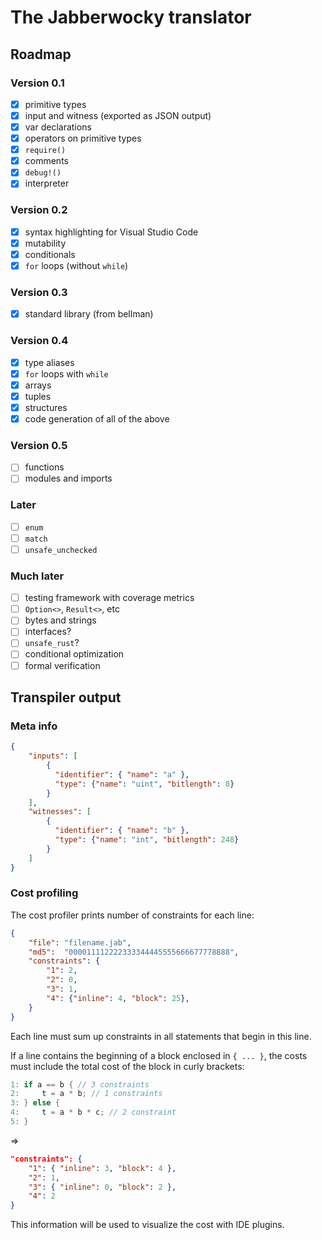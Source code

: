 # The Jabberwocky translator

## Roadmap

### Version 0.1

- [x] primitive types 
- [x] input and witness (exported as JSON output)
- [x] var declarations
- [x] operators on primitive types
- [x] `require()`
- [x] comments
- [x] `debug!()`
- [x] interpreter

### Version 0.2

- [x] syntax highlighting for Visual Studio Code
- [x] mutability
- [x] conditionals
- [x] `for` loops (without `while`)

### Version 0.3

- [x] standard library (from bellman)

### Version 0.4

- [x] type aliases
- [x] `for` loops with `while`
- [x] arrays
- [x] tuples
- [x] structures
- [x] code generation of all of the above

### Version 0.5

- [ ] functions
- [ ] modules and imports

### Later

- [ ] `enum`
- [ ] `match`
- [ ] `unsafe_unchecked`

### Much later

- [ ] testing framework with coverage metrics
- [ ] `Option<>`, `Result<>`, etc
- [ ] bytes and strings
- [ ] interfaces?
- [ ] `unsafe_rust`?
- [ ] conditional optimization
- [ ] formal verification

## Transpiler output

### Meta info

```json
{
    "inputs": [
        {
          "identifier": { "name": "a" },
          "type": {"name": "uint", "bitlength": 8}
        }
    ],
    "witnesses": [
        {
          "identifier": { "name": "b" },
          "type": {"name": "int", "bitlength": 248}
        }
    ]
}
```

### Cost profiling

The cost profiler prints number of constraints for each line:

```json
{
    "file": "filename.jab",
    "md5":  "000011112222333344445555666677778888",
    "constraints": {
        "1": 2,
        "2": 0,
        "3": 1,
        "4": {"inline": 4, "block": 25},
    }
}
```

Each line must sum up constraints in all statements that begin in this line.

If a line contains the beginning of a block enclosed in `{ ... }`, the costs
must include the total cost of the block in curly brackets:

```rust
1: if a == b { // 3 constraints
2:     t = a * b; // 1 constraints
3: } else {
4:     t = a * b * c; // 2 constraint
5: }
```

=>

```json
"constraints": {
    "1": { "inline": 3, "block": 4 },
    "2": 1,
    "3": { "inline": 0, "block": 2 },
    "4": 2
}
```

This information will be used to visualize the cost with IDE plugins.
